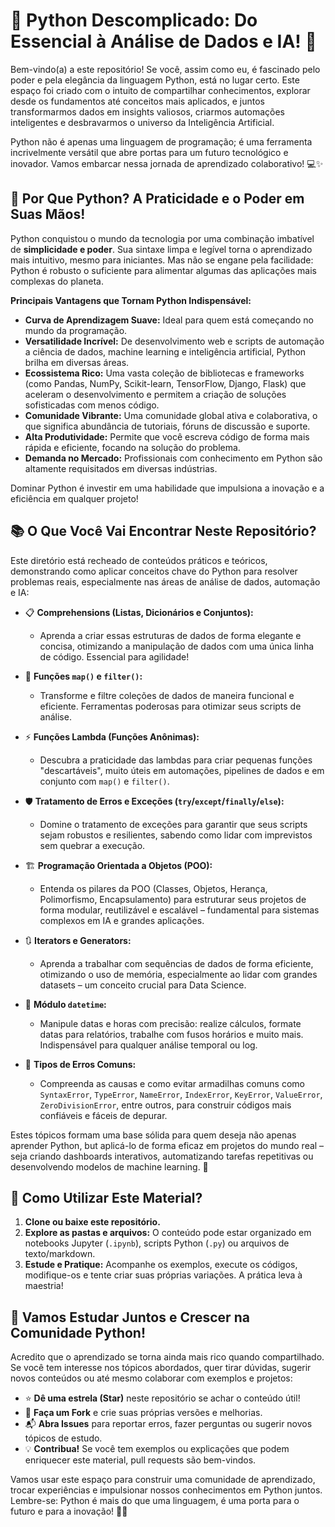 # 🐍 Python Descomplicado: Do Essencial à Análise de Dados e IA! 🚀

Bem-vindo(a) a este repositório! Se você, assim como eu, é fascinado pelo poder e pela elegância da linguagem Python, está no lugar certo. Este espaço foi criado com o intuito de compartilhar conhecimentos, explorar desde os fundamentos até conceitos mais aplicados, e juntos transformarmos dados em insights valiosos, criarmos automações inteligentes e desbravarmos o universo da Inteligência Artificial.

Python não é apenas uma linguagem de programação; é uma ferramenta incrivelmente versátil que abre portas para um futuro tecnológico e inovador. Vamos embarcar nessa jornada de aprendizado colaborativo! 💻✨

## 🌟 Por Que Python? A Praticidade e o Poder em Suas Mãos!

Python conquistou o mundo da tecnologia por uma combinação imbatível de **simplicidade e poder**. Sua sintaxe limpa e legível torna o aprendizado mais intuitivo, mesmo para iniciantes. Mas não se engane pela facilidade: Python é robusto o suficiente para alimentar algumas das aplicações mais complexas do planeta.

**Principais Vantagens que Tornam Python Indispensável:**

* **Curva de Aprendizagem Suave:** Ideal para quem está começando no mundo da programação.
* **Versatilidade Incrível:** De desenvolvimento web e scripts de automação a ciência de dados, machine learning e inteligência artificial, Python brilha em diversas áreas.
* **Ecossistema Rico:** Uma vasta coleção de bibliotecas e frameworks (como Pandas, NumPy, Scikit-learn, TensorFlow, Django, Flask) que aceleram o desenvolvimento e permitem a criação de soluções sofisticadas com menos código.
* **Comunidade Vibrante:** Uma comunidade global ativa e colaborativa, o que significa abundância de tutoriais, fóruns de discussão e suporte.
* **Alta Produtividade:** Permite que você escreva código de forma mais rápida e eficiente, focando na solução do problema.
* **Demanda no Mercado:** Profissionais com conhecimento em Python são altamente requisitados em diversas indústrias.

Dominar Python é investir em uma habilidade que impulsiona a inovação e a eficiência em qualquer projeto!

## 📚 O Que Você Vai Encontrar Neste Repositório?

Este diretório está recheado de conteúdos práticos e teóricos, demonstrando como aplicar conceitos chave do Python para resolver problemas reais, especialmente nas áreas de análise de dados, automação e IA:

* 📋 **Comprehensions (Listas, Dicionários e Conjuntos):**
    * Aprenda a criar essas estruturas de dados de forma elegante e concisa, otimizando a manipulação de dados com uma única linha de código. Essencial para agilidade!

* 🔄 **Funções `map()` e `filter()`:**
    * Transforme e filtre coleções de dados de maneira funcional e eficiente. Ferramentas poderosas para otimizar seus scripts de análise.

* ⚡️ **Funções Lambda (Funções Anônimas):**
    * Descubra a praticidade das lambdas para criar pequenas funções "descartáveis", muito úteis em automações, pipelines de dados e em conjunto com `map()` e `filter()`.

* 🛡️ **Tratamento de Erros e Exceções (`try`/`except`/`finally`/`else`):**
    * Domine o tratamento de exceções para garantir que seus scripts sejam robustos e resilientes, sabendo como lidar com imprevistos sem quebrar a execução.

* 🏗️ **Programação Orientada a Objetos (POO):**
    * Entenda os pilares da POO (Classes, Objetos, Herança, Polimorfismo, Encapsulamento) para estruturar seus projetos de forma modular, reutilizável e escalável – fundamental para sistemas complexos em IA e grandes aplicações.

* 🔃 **Iterators e Generators:**
    * Aprenda a trabalhar com sequências de dados de forma eficiente, otimizando o uso de memória, especialmente ao lidar com grandes datasets – um conceito crucial para Data Science.

* 📅 **Módulo `datetime`:**
    * Manipule datas e horas com precisão: realize cálculos, formate datas para relatórios, trabalhe com fusos horários e muito mais. Indispensável para qualquer análise temporal ou log.

* 🚫 **Tipos de Erros Comuns:**
    * Compreenda as causas e como evitar armadilhas comuns como `SyntaxError`, `TypeError`, `NameError`, `IndexError`, `KeyError`, `ValueError`, `ZeroDivisionError`, entre outros, para construir códigos mais confiáveis e fáceis de depurar.

Estes tópicos formam uma base sólida para quem deseja não apenas aprender Python, but aplicá-lo de forma eficaz em projetos do mundo real – seja criando dashboards interativos, automatizando tarefas repetitivas ou desenvolvendo modelos de machine learning. 🌟

## 🚀 Como Utilizar Este Material?

1.  **Clone ou baixe este repositório.**
2.  **Explore as pastas e arquivos:** O conteúdo pode estar organizado em notebooks Jupyter (`.ipynb`), scripts Python (`.py`) ou arquivos de texto/markdown.
3.  **Estude e Pratique:** Acompanhe os exemplos, execute os códigos, modifique-os e tente criar suas próprias variações. A prática leva à maestria!

## 🤝 Vamos Estudar Juntos e Crescer na Comunidade Python!

Acredito que o aprendizado se torna ainda mais rico quando compartilhado. Se você tem interesse nos tópicos abordados, quer tirar dúvidas, sugerir novos conteúdos ou até mesmo colaborar com exemplos e projetos:

* ⭐ **Dê uma estrela (Star)** neste repositório se achar o conteúdo útil!
* 🍴 **Faça um Fork** e crie suas próprias versões e melhorias.
* 📬 **Abra Issues** para reportar erros, fazer perguntas ou sugerir novos tópicos de estudo.
* 💡 **Contribua!** Se você tem exemplos ou explicações que podem enriquecer este material, pull requests são bem-vindos.

Vamos usar este espaço para construir uma comunidade de aprendizado, trocar experiências e impulsionar nossos conhecimentos em Python juntos. Lembre-se: Python é mais do que uma linguagem, é uma porta para o futuro e para a inovação! 🚪💡

